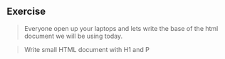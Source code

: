Exercise
---
> Everyone open up your laptops and lets write the base of the html document we will be using today.

> Write small HTML document with H1 and P
